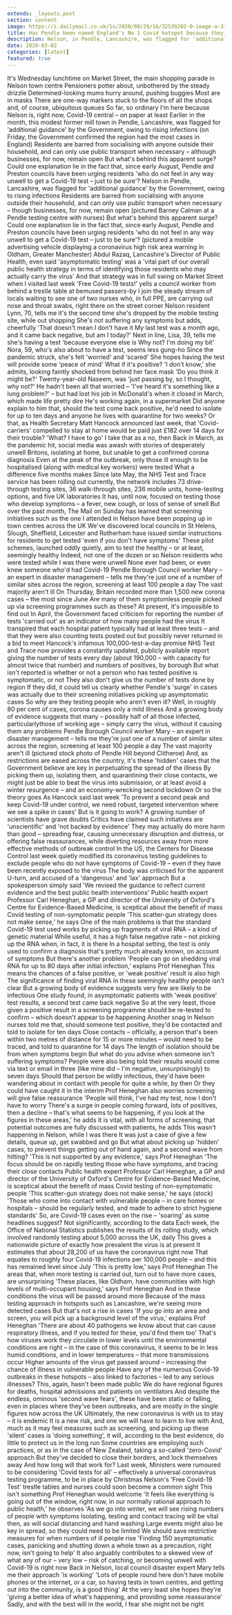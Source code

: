 ```yaml
---
extends: _layouts.post
section: content
image: https://i.dailymail.co.uk/1s/2020/08/29/16/32539202-0-image-a-31_1598714884863.jpg 
title: Has Pendle been named England's No 1 Covid hotspot because they're mass testing in the street? 
description: Nelson, in Pendle, Lancashire, was flagged for 'additional guidance' by the Government, owing to rising infections (on Friday, the Government confirmed the region had the most cases in England) 
date: 2020-03-02 
categories: [latest] 
featured: true 
--- 
```

It's Wednesday lunchtime on Market Street, the main shopping parade in Nelson town centre Pensioners potter about, unbothered by the steady drizzle Determined-looking mums hurry around, pushing buggies
Most are in masks There are one-way markers stuck to the floors of all the shops and, of course, ubiquitous queues So far, so ordinary I'm here because Nelson is, right now, Covid-19 central – on paper at least
Earlier in the month, this modest former mill town in Pendle, Lancashire, was flagged for 'additional guidance' by the Government, owing to rising infections (on Friday, the Government confirmed the region had the most cases in England)
Residents are barred from socialising with anyone outside their household, and can only use public transport when necessary – although businesses, for now, remain open
But what's behind this apparent surge? Could one explanation lie in the fact that, since early August, Pendle and Preston councils have been urging residents 'who do not feel in any way unwell to get a Covid-19 test – just to be sure'?
Nelson in Pendle, Lancashire, was flagged for 'additional guidance' by the Government, owing to rising infections Residents are barred from socialising with anyone outside their household, and can only use public transport when necessary – though businesses, for now, remain open (pictured Barney Calman at a Pendle testing centre with nurses)
But what's behind this apparent surge? Could one explanation lie in the fact that, since early August, Pendle and Preston councils have been urging residents 'who do not feel in any way unwell to get a Covid-19 test – just to be sure'? (pictured a mobile advertising vehicle displaying a coronavirus high risk area warning in Oldham, Greater Manchester)
Abdul Razaq, Lancashire's Director of Public Health, even said 'asymptomatic testing' was a 'vital part of our overall public health strategy in terms of identifying those residents who may actually carry the virus'
And that strategy was in full swing on Market Street when I visited last week
'Free Covid-19 tests!' yells a council worker from behind a trestle table at bemused passers-by I join the steady stream of locals waiting to see one of two nurses who, in full PPE, are carrying out nose and throat swabs, right there on the street corner
Nelson resident Lynn, 70, tells me it's the second time she's dropped by the mobile testing site, while out shopping She's not suffering any symptoms but adds, cheerfully 'That doesn't mean I don't have it My last test was a month ago, and it came back negative, but am I today?'
Next in line, Lisa, 39, tells me she's having a test 'because everyone else is Why not? I'm doing my bit' Nora, 59, who's also about to have a test, seems less gung-ho
Since the pandemic struck, she's felt 'worried' and 'scared' She hopes having the test will provide some 'peace of mind'
What if it's positive? 'I don't know,' she admits, looking faintly shocked from behind her face mask 'Do you think it might be?'
Twenty-year-old Naseem, was 'just passing by, so I thought, why not?' He hadn't been all that worried – 'I've heard it's something like a lung problem?' – but had lost his job in McDonald's when it closed in March, which made life pretty dire He's working again, in a supermarket Did anyone explain to him that, should the test come back positive, he'd need to isolate for up to ten days and anyone he lives with quarantine for two weeks?
Or that, as Health Secretary Matt Hancock announced last week, that 'Covid-carriers' compelled to stay at home would be paid just £182 over 14 days for their trouble?
'What? I have to go' I take that as a no, then
Back in March, as the pandemic hit, social media was awash with stories of desperately unwell Britons, isolating at home, but unable to get a confirmed corona diagnosis Even at the peak of the outbreak, only those ill enough to be hospitalised (along with medical key workers) were tested What a difference five months makes Since late May, the NHS Test and Trace service has been rolling out currently, the network includes 73 drive-through testing sites, 36 walk-through sites, 236 mobile units, home-testing options, and five UK laboratories
It has, until now, focused on testing those who develop symptoms – a fever, new cough, or loss of sense of smell But over the past month, The Mail on Sunday has learned that screening initiatives such as the one I attended in Nelson have been popping up in town centres across the UK
We've discovered local councils in St Helens, Slough, Sheffield, Leicester and Rotherham have issued similar instructions for residents to get tested 'even if you don't have symptoms'
These pilot schemes, launched oddly quietly, aim to test the healthy – or at least, seemingly healthy Indeed, not one of the dozen or so Nelson residents who were tested while I was there were unwell
None ever had been, or even knew someone who'd had Covid-19
Pendle Borough Council worker Mary – an expert in disaster management – tells me they're just one of a number of similar sites across the region, screening at least 100 people a day The vast majority aren't ill
On Thursday, Britain recorded more than 1,500 new corona cases – the most since June
Are many of them symptomless people picked up via screening programmes such as these? At present, it's impossible to find out
In April, the Government faced criticism for reporting the number of tests 'carried out' as an indicator of how many people had the virus It transpired that each hospital patient typically had at least three tests – and that they were also counting tests posted out but possibly never returned in a bid to meet Hancock's infamous 100,000-test-a-day promise
NHS Test and Trace now provides a constantly updated, publicly available report giving the number of tests every day (about 190,000 – with capacity for almost twice that number) and numbers of positives, by borough But what isn't reported is whether or not a person who has tested positive is symptomatic, or not They also don't give us the number of tests done by region If they did, it could tell us clearly whether Pendle's 'surge' in cases was actually due to their screening initiatives picking up asymptomatic cases
So why are they testing people who aren't even ill? Well, in roughly 80 per cent of cases, corona causes only a mild illness And a growing body of evidence suggests that many – possibly half of all those infected, particularlythose of working age – simply carry the virus, without it causing them any problems
Pendle Borough Council worker Mary – an expert in disaster management – tells me they're just one of a number of similar sites across the region, screening at least 100 people a day The vast majority aren't ill (pictured stock photo of Pendle Hill beyond Clitheroe)
And, as restrictions are eased across the country, it's these 'hidden' cases that the Government believe are key in perpetuating the spread of the illness By picking them up, isolating them, and quarantining their close contacts, we might just be able to beat the virus into submission, or at least avoid a winter resurgence – and an economy-wrecking second lockdown Or so the theory goes
As Hancock said last week 'To prevent a second peak and keep Covid-19 under control, we need robust, targeted intervention where we see a spike in cases'
But is it going to work? A growing number of scientists have grave doubts Critics have claimed such initiatives are 'unscientific' and 'not backed by evidence' They may actually do more harm than good – spreading fear, causing unnecessary disruption and distress, or offering false reassurances, while diverting resources away from more effective methods of outbreak control
In the US, the Centers for Disease Control last week quietly modified its coronavirus testing guidelines to exclude people who do not have symptoms of Covid-19 – even if they have been recently exposed to the virus The body was criticised for the apparent U-turn, and accused of a 'dangerous' and 'lax' approach But a spokesperson simply said 'We revised the guidance to reflect current evidence and the best public health interventions'
Public health expert Professor Carl Heneghan, a GP and director of the University of Oxford's Centre for Evidence-Based Medicine, is sceptical about the benefit of mass Covid testing of non-symptomatic people 'This scatter-gun strategy does not make sense,' he says
One of the main problems is that the standard Covid-19 test used works by picking up fragments of viral RNA – a kind of genetic material While useful, it has a high false negative rate – not picking up the RNA when, in fact, it is there
In a hospital setting, the test is only used to confirm a diagnosis that's pretty much already known, on account of symptoms
But there's another problem 'People can go on shedding viral RNA for up to 80 days after initial infection,' explains Prof Heneghan
This means the chances of a false positive, or 'weak positive' result is also high
The significance of finding viral RNA in these seemingly healthy people isn't clear But a growing body of evidence suggests very few are likely to be infectious
One study found, in asymptomatic patients with 'weak positive' test results, a second test came back negative So at the very least, those given a positive result in a screening programme should be re-tested to confirm – which doesn't appear to be happening
Another snag in Nelson nurses told me that, should someone test positive, they'd be contacted and told to isolate for ten days Close contacts – officially, a person that's been within two metres of distance for 15 or more minutes – would need to be traced, and told to quarantine for 14 days The length of isolation should be from when symptoms begin
But what do you advise when someone isn't suffering symptoms? People were also being told their results would come via text or email in three (like mine did – I'm negative, unsurprisingly) to seven days
Should that person be wildly infectious, they'd have been wandering about in contact with people for quite a while, by then Or they could have caught it in the interim
Prof Heneghan also worries screening will give false reassurance 'People will think, I've had my test, now I don't have to worry There's a surge in people coming forward, lots of positives, then a decline – that's what seems to be happening, if you look at the figures in these areas,' he adds It is vital, with all forms of screening, that potential outcomes are fully discussed with patients, he adds This wasn't happening in Nelson, while I was there It was just a case of give a few details, queue up, get swabbed and go
But what about picking up 'hidden' cases, to prevent things getting out of hand again, and a second wave from hitting?
'This is not supported by any evidence,' says Prof Heneghan
'The focus should be on rapidly testing those who have symptoms, and tracing their close contacts
Public health expert Professor Carl Heneghan, a GP and director of the University of Oxford's Centre for Evidence-Based Medicine, is sceptical about the benefit of mass Covid testing of non-symptomatic people 'This scatter-gun strategy does not make sense,' he says (stock)
'Those who come into contact with vulnerable people – in care homes or hospitals – should be regularly tested, and made to adhere to strict hygiene standards'
So, are Covid-19 cases even on the rise – 'soaring' as some headlines suggest? Not significantly, according to the data Each week, the Office of National Statistics publishes the results of its rolling study, which involved randomly testing about 5,000 across the UK, daily This gives a nationwide picture of exactly how prevalent the virus is at present It estimates that about 28,200 of us have the coronavirus right now That equates to roughly four Covid-19 infections per 100,000 people – and this has remained level since July
'This is pretty low,' says Prof Heneghan The areas that, when more testing is carried out, turn out to have more cases, are unsurprising 'These places, like Oldham, have communities with high levels of multi-occupant housing,' says Prof Heneghan And in these conditions the virus will be passed around more Because of the mass testing approach in hotspots such as Lancashire, we're seeing more detected cases But that's not a rise in cases
'If you go into an area and screen, you will pick up a background level of the virus,' explains Prof Heneghan 'There are about 40 pathogens we know about that can cause respiratory illness, and if you tested for these, you'd find them too'
That's how viruses work they circulate in lower levels until the environmental conditions are right – in the case of this coronavirus, it seems to be in less humid conditions, and in lower temperatures – that more transmissions occur Higher amounts of the virus get passed around – increasing the chance of illness in vulnerable people
Have any of the numerous Covid-19 outbreaks in these hotspots – also linked to factories – led to any serious illnesses? This, again, hasn't been made public We do have regional figures for deaths, hospital admissions and patients on ventilators And despite the endless, ominous 'second wave fears', these have been static or falling, even in places where they've been outbreaks, and are mostly in the single figures now across the UK
Ultimately, the new coronavirus is with us to stay – it is endemic It is a new risk, and one we will have to learn to live with And, much as it may feel measures such as screening, and picking up these 'silent' cases is 'doing something', it will, according to the best evidence, do little to protect us in the long run
Some countries are employing such practices, or as in the case of New Zealand, taking a so-called 'zero-Covid' approach But they've decided to close their borders, and lock themselves away And how long will that work for?
Last week, Ministers were rumoured to be considering 'Covid tests for all' – effectively a universal coronavirus testing programme, to be in place by Christmas
Nelson's 'Free Covid-19 Test' trestle tables and nurses could soon become a common sight This isn't something Prof Heneghan would welcome 'It feels like everything is going out of the window, right now, in our normally rational approach to public health,' he observes
'As we go into winter, we will see rising numbers of people with symptoms Isolating, testing and contact tracing will be vital then, as will social distancing and hand washing Large events might also be key in spread, so they could need to be limited We should save restrictive measures for when numbers of ill people rise
'Finding 150 asymptomatic cases, panicking and shutting down a whole town as a precaution, right now, isn't going to help'
It also arguably contributes to a skewed view of what any of our – very low – risk of catching, or becoming unwell with Covid-19 is right now
Back in Nelson, local council disaster expert Mary tells me their approach 'is working' 'Lots of people round here don't have mobile phones or the internet, or a car, so having tests in town centres, and getting out into the community, is a good thing'
At the very least she hopes they're 'giving a better idea of what's happening, and providing some reassurance' Sadly, and with the best will in the world, I fear she might not be right